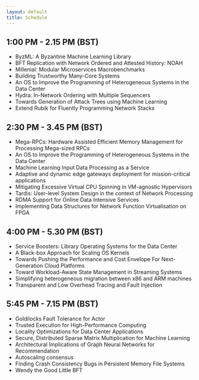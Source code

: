 ```yaml
---
layout: default
title: Schedule
---
```


## 1:00 PM - 2.15 PM  (BST)

- ByzML: A Byzantine Machine Learning Library
- BFT Replication with Network Ordered and Attested History: NOAH        
- Millenial: Modular Microservices Macrobenchmarks
- Building Trustworthy Many-Core Systems
- An OS to Improve the Programming of Heterogeneous Systems in the Data Center
- Hydra: In-Network Ordering with Multiple Sequencers
- Towards Generation of Attack Trees using Machine Learning
- Extend Rubik for Fluently Programming Network Stacks


## 2:30 PM - 3.45 PM (BST)
- Mega-RPCs: Hardware Assisted Efficient Memory Management for Processing Mega-sized RPCs
- An OS to Improve the Programming of Heterogeneous Systems in the Data Center
- Machine Learning Input Data Processing as a Service
- Adaptive and dynamic edge gateways deployment for mission-critical applications
- Mitigating Excessive Virtual CPU Spinning in VM-agnostic Hypervisors
- Tardis: User-level System Design in the context of Network Processing
- RDMA Support for Online Data Intensive Services
- Implementing Data Structures for Network Function Virtualisation on FPGA


## 4:00 PM - 5.30 PM (BST)

- Service Boosters: Library Operating Systems for the Data Center        
- A Black-box Approach for Scaling OS Kernels        
- Towards Pushing the Performance and Cost Envelope For Next-Generation Cloud Platforms
- Toward Workload-Aware State Management in Streaming Systems        
- Simplifying heterogeneous migration between x86 and ARM machines
- Transparent and Low Overhead Tracing and Fault Injection
 

## 5:45 PM - 7.15 PM (BST)

- Goldilocks Fault Tolerance for Actor
- Trusted Execution for High-Performance Computing
- Locality Optimizations for Data Center Applications
- Secure, Distributed Sparse Matrix Multiplication for Machine Learning
- Architectural Implications of Graph Neural Networks for Recommendation
- Autoscaling consensus
- Finding Crash Consistency Bugs in Persistent Memory File Systems         
- Wendy the Good Little BFT


